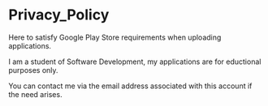 # Privacy_Policy

Here to satisfy Google Play Store requirements when uploading applications. 

I am a student of Software Development, my applications are for eductional purposes only.

You can contact me via the email address associated with this account if the need arises.

